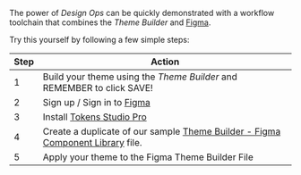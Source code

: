 The power of *Design Ops* can be quickly demonstrated with a workflow toolchain that combines the *Theme Builder* and [Figma](https://www.figma.com/design/). 


Try this yourself by following a few simple steps:

| Step | Action |
| --- | --- | 
| 1 | Build your theme using the *Theme Builder* and REMEMBER to click SAVE! |
| 2 | Sign up / Sign in to [Figma](http://www.figma.com) |
| 3 | Install [Tokens Studio Pro](https://tokens.studio/) |
| 4 | Create a duplicate of our sample [Theme Builder - Figma Component Library](https://www.figma.com/community/file/1228341192167108876) file. |
| 5 | Apply your theme to the Figma Theme Builder File | 